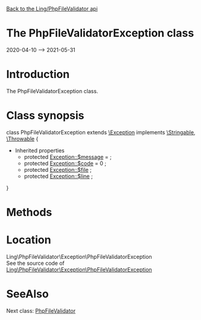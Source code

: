[Back to the Ling/PhpFileValidator api](https://github.com/lingtalfi/PhpFileValidator/blob/master/doc/api/Ling/PhpFileValidator.md)



The PhpFileValidatorException class
================
2020-04-10 --> 2021-05-31






Introduction
============

The PhpFileValidatorException class.



Class synopsis
==============


class <span class="pl-k">PhpFileValidatorException</span> extends [\Exception](http://php.net/manual/en/class.exception.php) implements [\Stringable](https://wiki.php.net/rfc/stringable), [\Throwable](http://php.net/manual/en/class.throwable.php) {

- Inherited properties
    - protected  [Exception::$message](#property-message) =  ;
    - protected  [Exception::$code](#property-code) = 0 ;
    - protected  [Exception::$file](#property-file) ;
    - protected  [Exception::$line](#property-line) ;

}






Methods
==============






Location
=============
Ling\PhpFileValidator\Exception\PhpFileValidatorException<br>
See the source code of [Ling\PhpFileValidator\Exception\PhpFileValidatorException](https://github.com/lingtalfi/PhpFileValidator/blob/master/Exception/PhpFileValidatorException.php)



SeeAlso
==============
Next class: [PhpFileValidator](https://github.com/lingtalfi/PhpFileValidator/blob/master/doc/api/Ling/PhpFileValidator/PhpFileValidator.md)<br>
